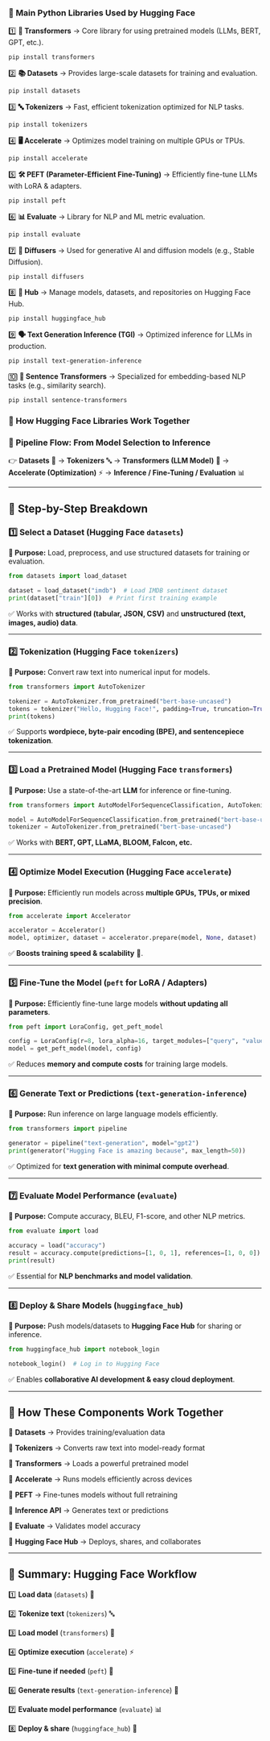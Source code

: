 ### **🔹 Main Python Libraries Used by Hugging Face**

1️⃣ **🤗 Transformers** → Core library for using pretrained models (LLMs, BERT, GPT, etc.).

```bash
pip install transformers

```

2️⃣ **📚 Datasets** → Provides large-scale datasets for training and evaluation.

```bash
pip install datasets

```

3️⃣ **🔤 Tokenizers** → Fast, efficient tokenization optimized for NLP tasks.

```bash
pip install tokenizers

```

4️⃣ **🖥️ Accelerate** → Optimizes model training on multiple GPUs or TPUs.

```bash
pip install accelerate

```

5️⃣ **🛠️ PEFT (Parameter-Efficient Fine-Tuning)** → Efficiently fine-tune LLMs with LoRA & adapters.

```bash
pip install peft

```

6️⃣ **📊 Evaluate** → Library for NLP and ML metric evaluation.

```bash
pip install evaluate

```

7️⃣ **🧪 Diffusers** → Used for generative AI and diffusion models (e.g., Stable Diffusion).

```bash
pip install diffusers

```

8️⃣ **📡 Hub** → Manage models, datasets, and repositories on Hugging Face Hub.

```bash
pip install huggingface_hub

```

9️⃣ **🗣️ Text Generation Inference (TGI)** → Optimized inference for LLMs in production.

```bash
pip install text-generation-inference

```

🔟 **🌉 Sentence Transformers** → Specialized for embedding-based NLP tasks (e.g., similarity search).

```bash
pip install sentence-transformers

```
### **🚀 How Hugging Face Libraries Work Together**

### **🔹 Pipeline Flow: From Model Selection to Inference**

👉 **Datasets** 📂 → **Tokenizers** 🔤 → **Transformers (LLM Model)** 🤖 → **Accelerate (Optimization)** ⚡ → **Inference / Fine-Tuning / Evaluation** 📊

---

## **📍 Step-by-Step Breakdown**

### **1️⃣ Select a Dataset (Hugging Face `datasets`)**

**📌 Purpose:** Load, preprocess, and use structured datasets for training or evaluation.

```python
from datasets import load_dataset

dataset = load_dataset("imdb")  # Load IMDB sentiment dataset
print(dataset["train"][0])  # Print first training example
```

✅ Works with **structured (tabular, JSON, CSV)** and **unstructured (text, images, audio) data**.

---

### **2️⃣ Tokenization (Hugging Face `tokenizers`)**

**📌 Purpose:** Convert raw text into numerical input for models.

```python
from transformers import AutoTokenizer

tokenizer = AutoTokenizer.from_pretrained("bert-base-uncased")
tokens = tokenizer("Hello, Hugging Face!", padding=True, truncation=True, return_tensors="pt")
print(tokens)
```

✅ Supports **wordpiece, byte-pair encoding (BPE), and sentencepiece tokenization**.

---

### **3️⃣ Load a Pretrained Model (Hugging Face `transformers`)**

**📌 Purpose:** Use a state-of-the-art **LLM** for inference or fine-tuning.

```python
from transformers import AutoModelForSequenceClassification, AutoTokenizer

model = AutoModelForSequenceClassification.from_pretrained("bert-base-uncased")
tokenizer = AutoTokenizer.from_pretrained("bert-base-uncased")
```

✅ Works with **BERT, GPT, LLaMA, BLOOM, Falcon, etc.**

---

### **4️⃣ Optimize Model Execution (Hugging Face `accelerate`)**

**📌 Purpose:** Efficiently run models across **multiple GPUs, TPUs, or mixed precision**.

```python
from accelerate import Accelerator

accelerator = Accelerator()
model, optimizer, dataset = accelerator.prepare(model, None, dataset)
```

✅ **Boosts training speed & scalability** 🚀.

---

### **5️⃣ Fine-Tune the Model (`peft` for LoRA / Adapters)**

**📌 Purpose:** Efficiently fine-tune large models **without updating all parameters**.

```python
from peft import LoraConfig, get_peft_model

config = LoraConfig(r=8, lora_alpha=16, target_modules=["query", "value"])
model = get_peft_model(model, config)
```

✅ Reduces **memory and compute costs** for training large models.

---

### **6️⃣ Generate Text or Predictions (`text-generation-inference`)**

**📌 Purpose:** Run inference on large language models efficiently.

```python
from transformers import pipeline

generator = pipeline("text-generation", model="gpt2")
print(generator("Hugging Face is amazing because", max_length=50))
```

✅ Optimized for **text generation with minimal compute overhead**.

---

### **7️⃣ Evaluate Model Performance (`evaluate`)**

**📌 Purpose:** Compute accuracy, BLEU, F1-score, and other NLP metrics.

```python
from evaluate import load

accuracy = load("accuracy")
result = accuracy.compute(predictions=[1, 0, 1], references=[1, 0, 0])
print(result)
```

✅ Essential for **NLP benchmarks and model validation**.

---

### **8️⃣ Deploy & Share Models (`huggingface_hub`)**

**📌 Purpose:** Push models/datasets to **Hugging Face Hub** for sharing or inference.

```python
from huggingface_hub import notebook_login

notebook_login()  # Log in to Hugging Face
```

✅ Enables **collaborative AI development & easy cloud deployment**.

---

## **🔗 How These Components Work Together**

🔹 **Datasets** → Provides training/evaluation data

🔹 **Tokenizers** → Converts raw text into model-ready format

🔹 **Transformers** → Loads a powerful pretrained model

🔹 **Accelerate** → Runs models efficiently across devices

🔹 **PEFT** → Fine-tunes models without full retraining

🔹 **Inference API** → Generates text or predictions

🔹 **Evaluate** → Validates model accuracy

🔹 **Hugging Face Hub** → Deploys, shares, and collaborates

---

## **🎯 Summary: Hugging Face Workflow**

1️⃣ **Load data** (`datasets`) 📂

2️⃣ **Tokenize text** (`tokenizers`) 🔤

3️⃣ **Load model** (`transformers`) 🤖

4️⃣ **Optimize execution** (`accelerate`) ⚡

5️⃣ **Fine-tune if needed** (`peft`) 🎯

6️⃣ **Generate results** (`text-generation-inference`) 📝

7️⃣ **Evaluate model performance** (`evaluate`) 📊

8️⃣ **Deploy & share** (`huggingface_hub`) 🚀
